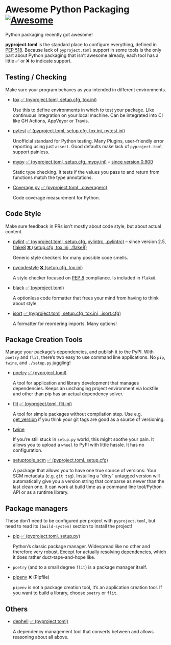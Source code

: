 # Awesome Python Packaging [![Awesome](https://awesome.re/badge.svg)](https://awesome.re)

Python packaging recently got awesome!

**pyproject.toml** is the standard place to configure everything,
defined in [PEP 518](https://www.python.org/dev/peps/pep-0518).
Because lack of `pyproject.toml` support in some tools
is the only part about Python packaging that isn’t awesome already,
each tool has a little ✅ or ❌ to indicate support.

## Testing / Checking

Make sure your program behaves as you intended in different environments.

- [tox](https://tox.readthedocs.io/)
  [✅ (pyproject.toml, setup.cfg, tox.ini)](https://tox.readthedocs.io/en/latest/example/basic.html#pyproject-toml-tox-legacy-ini)

  Use this to define environments in which to test your package.
  Like continuous integration on your local machine.
  Can be integrated into CI like GH Actions, AppVeyor or Travis.

- [pytest](https://pytest.org/)
  [✅ (pyproject.toml, setup.cfg, tox.ini, pytest.ini)](https://docs.pytest.org/en/stable/customize.html#pyproject-toml)

  Unofficial standard for Python testing.
  Many Plugins, user-friendly error reporting using just `assert`.
  Good defaults make lack of `pyproject.toml` support painless.

- [mypy](http://mypy-lang.org/)
  [✅ (pyproject.toml, setup.cfg, mypy.ini)](https://mypy.readthedocs.io/en/stable/config_file.html#using-a-pyproject-toml-file)
  – [since version 0.900](https://mypy-lang.blogspot.com/2021/06/mypy-0900-released.html)

  Static type checking. It tests if the values you pass to
  and return from functions match the type annotations.

- [Coverage.py](https://coverage.readthedocs.io/)
  [✅ (pyproject.toml, .coveragerc)](https://coverage.readthedocs.io/en/latest/config.html#configuration-reference)

  Code coverage measurement for Python.

## Code Style

Make sure feedback in PRs isn’t mostly about code style, but about actual content.

- [pylint](https://www.pylint.org/)
  [✅ (pyproject.toml, setup.cfg, pylintrc, .pylintrc)](http://pylint.pycqa.org/en/latest/user_guide/run.html#command-line-options)
  – since version 2.5,  
  [flake8](http://flake8.pycqa.org/)
  [❌ (setup.cfg, tox.ini, .flake8)](https://gitlab.com/pycqa/flake8/issues/428)

  Generic style checkers for many possible code smells.

- [pycodestyle](http://pycodestyle.pycqa.org/)
  [❌ (setup.cfg, tox.ini)](https://github.com/PyCQA/pycodestyle/issues/813)

  A style checker focused on [PEP 8](https://www.python.org/dev/peps/pep-0008/) compliance.
  Is included in `flake8`.

- [black](https://black.readthedocs.io/)
  [✅ (pyproject.toml)](https://black.readthedocs.io/en/stable/pyproject_toml.html)

  A optionless code formatter that frees your mind from having to think about style.

- [isort](https://pypi.org/project/isort/)
  [✅ (pyproject.toml, setup.cfg, tox.ini, .isort.cfg)](https://github.com/timothycrosley/isort#configuring-isort)

  A formatter for reordering imports. Many options!

## Package Creation Tools

Manage your package’s dependencies, and publish it to the PyPI.
With `poetry` and `flit`, there’s two easy to use command line applications.
No `pip`, `twine`, and `./setup.py` juggling!

- [poetry](https://poetry.eustace.io/)
  [✅ (pyproject.toml)](https://github.com/sdispater/poetry#the-pyprojecttoml-file)
  
  A tool for application and library development that manages dependencies.
  Keeps an unchanging project environment via lockfile and
  other than pip has an actual dependency solver.
  
- [flit](https://flit.readthedocs.io/)
  [✅ (pyproject.toml, flit.ini)](https://flit.readthedocs.io/en/latest/pyproject_toml.html)

  A tool for simple packages without compilation step.
  Use e.g. [get_version](https://github.com/flying-sheep/get_version)
  if you think your git tags are good as a source of versioning.

- [twine](https://twine.readthedocs.io/)

  If you’re still stuck in `setup.py` world, this might soothe your pain.
  It allows you to upload a `wheel` to PyPI with little hassle. It has no configuration.

- [setuptools_scm](https://pypi.org/project/setuptools-scm/)
  [✅ (pyproject.toml, setup.cfg)](https://github.com/pypa/setuptools_scm#pyprojecttoml-usage)
  

  A package that allows you to have one true source of versions: Your SCM metadata (e.g. `git tag`).
  Installing a “dirty” untagged version will automatically give you a version string that comparse as newer than the last clean one.
  It can work at build time as a command line tool/Python API or as a runtime library.

## Package managers

These don’t need to be configured per project with `pyproject.toml`,
but need to read its `[build-system]` section to install the project!

- [pip](https://pip.pypa.io/)
  [✅ (pyproject.toml, setup.py)](https://pip.pypa.io/en/stable/reference/pip/#pep-517-and-518-support)

  Python’s classic package manager. Widespread like no other and therefore very robust.
  Except for actually [resolving dependencies](https://github.com/pypa/pip/issues/988),
  which it does rather duct-tape-and-hope like.

- `poetry` (and to a small degree `flit`) is a package manager itself.
- [pipenv](https://docs.pipenv.org/)
  ❌ (Pipfile)
  
  `pipenv` is not a package creation tool, it’s an application creation tool.
  If you want to build a library, choose `poetry` or `flit`.

## Others

- [dephell](https://github.com/dephell/dephell#readme)
  [✅ (pyproject.toml)](https://github.com/dephell/dephell#usage)

  A dependency management tool that converts between and allows reasoning about all above.
